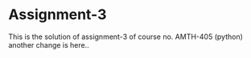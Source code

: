 # Assignment-3
 This is the solution of assignment-3 of course no. AMTH-405 (python)
 another change is here..
